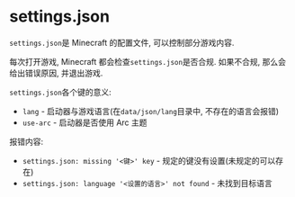 # settings.json
`settings.json`是 Minecraft 的配置文件, 可以控制部分游戏内容.

每次打开游戏, Minecraft 都会检查`settings.json`是否合规. 如果不合规, 那么会给出错误原因, 并退出游戏.

`settings.json`各个键的意义:

- `lang` - 启动器与游戏语言(在`data/json/lang`目录中, 不存在的语言会报错)
- `use-arc` - 启动器是否使用 Arc 主题

报错内容:

- `settings.json: missing '<键>' key` - 规定的键没有设置(未规定的可以存在)
- `settings.json: language '<设置的语言>' not found` - 未找到目标语言
